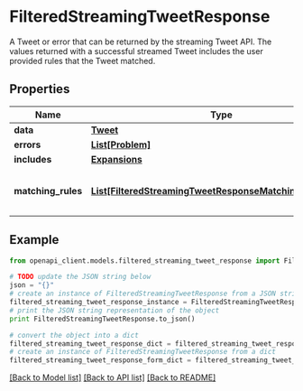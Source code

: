 # FilteredStreamingTweetResponse

A Tweet or error that can be returned by the streaming Tweet API. The values returned with a successful streamed Tweet includes the user provided rules that the Tweet matched.

## Properties
Name | Type | Description | Notes
------------ | ------------- | ------------- | -------------
**data** | [**Tweet**](Tweet.md) |  | [optional] 
**errors** | [**List[Problem]**](Problem.md) |  | [optional] 
**includes** | [**Expansions**](Expansions.md) |  | [optional] 
**matching_rules** | [**List[FilteredStreamingTweetResponseMatchingRulesInner]**](FilteredStreamingTweetResponseMatchingRulesInner.md) | The list of rules which matched the Tweet | [optional] 

## Example

```python
from openapi_client.models.filtered_streaming_tweet_response import FilteredStreamingTweetResponse

# TODO update the JSON string below
json = "{}"
# create an instance of FilteredStreamingTweetResponse from a JSON string
filtered_streaming_tweet_response_instance = FilteredStreamingTweetResponse.from_json(json)
# print the JSON string representation of the object
print FilteredStreamingTweetResponse.to_json()

# convert the object into a dict
filtered_streaming_tweet_response_dict = filtered_streaming_tweet_response_instance.to_dict()
# create an instance of FilteredStreamingTweetResponse from a dict
filtered_streaming_tweet_response_form_dict = filtered_streaming_tweet_response.from_dict(filtered_streaming_tweet_response_dict)
```
[[Back to Model list]](../README.md#documentation-for-models) [[Back to API list]](../README.md#documentation-for-api-endpoints) [[Back to README]](../README.md)


